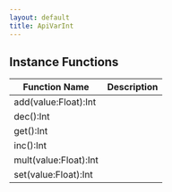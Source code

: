 ```yaml
---
layout: default
title: ApiVarInt
---
```


## Instance Functions

| Function Name | Description |
| --------------- | ------------- |
| add(value:Float):Int |  |
| dec():Int |  |
| get():Int |  |
| inc():Int |  |
| mult(value:Float):Int |  |
| set(value:Float):Int |  |
